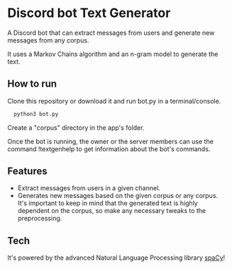 # Discord bot Text Generator

A Discord bot that can extract messages from users and generate new messages from any corpus.

It uses a Markov Chains algorithm and an n-gram model to generate the text.

## How to run

Clone this repository or download it and run bot.py in a terminal/console.

```bash
  python3 bot.py
```

Create a "corpus" directory in the app's folder.

Once the bot is running, the owner or the server members can use the command !textgenhelp to get information about the bot's commands.

## Features

- Extract messages from users in a given channel.
- Generates new messages based on the given corpus or any corpus.
  <br>It's important to keep in mind that the generated text is highly dependent on the corpus, so make any necessary tweaks to the preprocessing.<br>

## Tech

It's powered by the advanced Natural Language Processing library <a href="https://github.com/explosion/spaCy">spaCy</a>!
